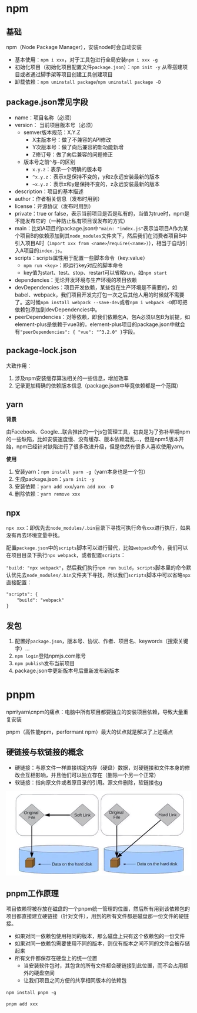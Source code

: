 # npm



## 基础

npm（Node Package Manager），安装node时会自动安装

* 基本使用：`npm i xxx`，对于工具包进行全局安装`npm i xxx -g`
* 初始化项目（初始化项目配置文件`package.json`）：`npm init -y` 从零搭建项目或者通过脚手架等项目创建工具创建项目
* 卸载依赖：`npm uninstall package`/`npm uninstall package -D`



## package.json常见字段

* name：项目名称（必须）
* version： 当前项目版本号（必须）
  * semver版本规范：X.Y.Z
    * X主版本号：做了不兼容的API修改
    * Y次版本号：做了向后兼容的新功能新增
    * Z修订号：做了向后兼容的问题修正
  * 版本号之前`^`与`~`的区别
    * `x.y.z`：表示一个明确的版本号
    * `^x.y.z`：表示x是保持不变的，y和z永远安装最新的版本
    * `~x.y.z`：表示x和y是保持不变的，z永远安装最新的版本
* description：项目的基本描述
* author：作者相关信息（发布时用到）
* license：开源协议（发布时用到）
* private：true or false，表示当前项目是否是私有的，当值为true时，npm是不能发布它的（一种防止私有项目误发布的方式）
* main：比如A项目的package.json中`"main: "index.js"`表示当项目A作为某个项目B的依赖添加到其`node_modules`文件夹下，然后我们在消费者项目B中引入项目A时（`import xxx from <name>`/`require(<name>)`），相当于自动引入A项目的`index.js`。
* scripts：scripts属性用于配置一些脚本命令（key:value）
  * `npm run <key>`：即运行key对应的脚本命令
  * key值为start、test、stop、restart可以省略run，如`npm start`
* dependencies：无论开发环境与生产环境的项目依赖
* devDependencies：项目开发依赖，某些包在生产环境是不需要的，如babel、webpack，我们项目开发完打包一次之后其他人用的时候就不需要了。这时候`npm install webpack --save-dev`或者`npm i webpack -D`即可把依赖包添加到devDependencies中。
* peerDependencies：对等依赖，即我们依赖包A，包A必须以包B为前提，如element-plus是依赖于vue3的，element-plus项目的package.json中就会有`"peerDependencies": { "vue": "^3.2.0" }`字段。



## package-lock.json

大致作用：

1. 涉及npm安装缓存算法相关的一些信息，增加效率
2. 记录更加精确的依赖版本信息（package.json中毕竟依赖都是一个范围）



## yarn



**背景**

由Facebook、Google...联合推出的一个js包管理工具，初衷是为了弥补早期npm的一些缺陷，比如安装速度慢、没有缓存、版本依赖混乱...，但是npm5版本开始，npm已经针对缺陷进行了很多改进升级，但是依然有很多人喜欢使用yarn。



**使用**

1. 安装yarn：`npm install yarn -g`（yarn本身也是一个包）
2. 生成package.json：`yarn init -y`
3. 安装依赖：`yarn add xxx`/`yarn add xxx -D`
4. 删除依赖：`yarn remove xxx`



## npx



`npx xxx`：即优先去`node_modules/.bin`目录下寻找可执行命令`xxx`进行执行，如果没有再去环境变量中找。

配置`package.json`中的`scripts`脚本可以进行替代，比如`webpack`命令，我们可以在项目目录下执行`npx webpack`，或者配置`scripts`：

`"build: "npx webpack"`，然后我们执行`npm run build`，`scripts`脚本里的命令默认优先去`node_modules/.bin`文件夹下寻找，所以我们`scripts`脚本中可以省略`npx`直接配置：

~~~
"scripts": {
	"build": "webpack"
}
~~~



## 发包



1. 配置好`package.json`，版本号、协议、作者、项目名、keywords（搜索关键字）...
2. `npm login`登陆npmjs.com账号
3. `npm publish`发布当前项目
4. package.json中更新版本号后重新发布新版本





# pnpm



npm\yarn\cnpm的痛点：电脑中所有项目都要独立的安装项目依赖，导致大量重复安装

pnpm（高性能npm，performant npm）最大的优点就是解决了上述痛点



## 硬链接与软链接的概念

* 硬链接：与原文件一样直接绑定内存（硬盘）数据，对硬链接和文件本身的修改会互相影响，并且他们可以独立存在（删除一个另一个正常）
* 软链接：指向原文件或者原目录的引用。源文件删除，软链接也g

![image-20230228001117518](./images/软链接与硬链接.png)



## pnpm工作原理

项目依赖将被存放在磁盘的一个pnpm统一管理的位置，然后所有用到该依赖包的项目都直接建立硬链接（针对文件），用到的所有文件都是磁盘那一份文件的硬链接。



* 如果对同一依赖包使用相同的版本，那么磁盘上只有这个依赖包的一份文件
* 如果对同一依赖包需要使用不同的版本，则仅有版本之间不同的文件会被存储起来
* 所有文件都保存在硬盘上的统一位置
  * 当安装软件包时，其包含的所有文件都会硬链接到此位置，而不会占用额外的硬盘空间
  * 让我们项目之间方便的共享相同版本的依赖包



`npm install pnpm -g`

`pnpm add xxx`